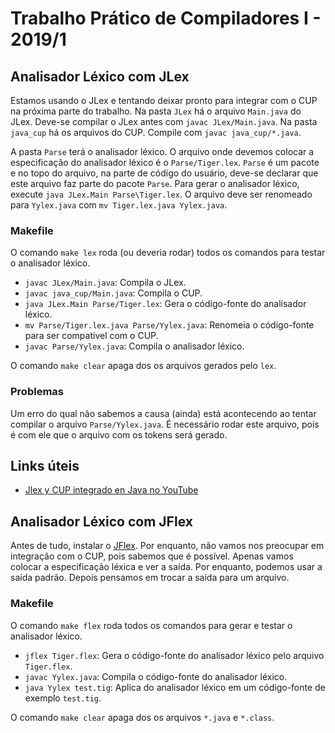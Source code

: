 # Trabalho Prático de Compiladores I - 2019/1


## Analisador Léxico com JLex

Estamos usando o JLex e tentando deixar pronto para integrar com o CUP na próxima parte do trabalho. Na pasta `JLex` há o arquivo `Main.java` do JLex. Deve-se compilar o JLex antes com `javac JLex/Main.java`. Na pasta `java_cup` há os arquivos do CUP. Compile com `javac java_cup/*.java`.

A pasta `Parse` terá o analisador léxico. O arquivo onde devemos colocar a especificação do analisador léxico é o `Parse/Tiger.lex`. `Parse` é um pacote e no topo do arquivo, na parte de código do usuário, deve-se declarar que este arquivo faz parte do pacote `Parse`. Para gerar o analisador léxico, execute `java JLex.Main Parse\Tiger.lex`. O arquivo deve ser renomeado para `Yylex.java` com `mv Tiger.lex.java Yylex.java`.

### Makefile

O comando `make lex` roda (ou deveria rodar) todos os comandos para testar o analisador léxico.

- `javac JLex/Main.java`: Compila o JLex.
- `javac java_cup/Main.java`: Compila o CUP.
- `java JLex.Main Parse/Tiger.lex`: Gera o código-fonte do analisador léxico.
- `mv Parse/Tiger.lex.java Parse/Yylex.java`: Renomeia o código-fonte para ser compatível com o CUP.
- `javac Parse/Yylex.java`: Compila o analisador léxico.

O comando `make clear` apaga dos os arquivos gerados pelo `lex`.


### Problemas

Um erro do qual não sabemos a causa (ainda) está acontecendo ao tentar compilar o arquivo `Parse/Yylex.java`. É necessário rodar este arquivo, pois é com ele que o arquivo com os tokens será gerado.


## Links úteis

- [Jlex y CUP integrado en Java no YouTube](https://www.youtube.com/watch?v=fnv1RbtKHAk)


## Analisador Léxico com JFlex

Antes de tudo, instalar o [JFlex](https://www.jflex.de/download.html). Por enquanto, não vamos nos preocupar em integração com o CUP, pois sabemos que é possível. Apenas vamos colocar a especificação léxica e ver a saída. Por enquanto, podemos usar a saída padrão. Depois pensamos em trocar a saída para um arquivo.

### Makefile

O comando `make flex` roda todos os comandos para gerar e testar o analisador léxico.

- `jflex Tiger.flex`: Gera o código-fonte do analisador léxico pelo arquivo `Tiger.flex`.
- `javac Yylex.java`: Compila o código-fonte do analisador léxico.
- `java Yylex test.tig`: Aplica do analisador léxico em um código-fonte de exemplo `test.tig`.

O comando `make clear` apaga dos os arquivos `*.java` e `*.class`.
